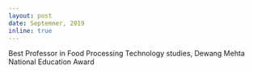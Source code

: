 ```yaml
---
layout: post
date: Septemner, 2019
inline: true
---
```


Best Professor in Food Processing Technology studies, Dewang Mehta National Education Award